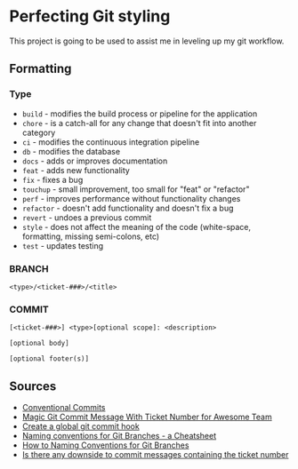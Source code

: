# Perfecting Git styling

This project is going to be used to assist me in leveling up my git workflow.

## Formatting

### Type

- `build`    - modifies the build process or pipeline for the application
- `chore`    - is a catch-all for any change that doesn't fit into another category
- `ci`       - modifies the continuous integration pipeline
- `db`       - modifies the database
- `docs`     - adds or improves documentation
- `feat`     - adds new functionality
- `fix`      - fixes a bug
- `touchup`  - small improvement, too small for "feat" or "refactor"
- `perf`     - improves performance without functionality changes
- `refactor` - doesn't add functionality and doesn't fix a bug
- `revert`   - undoes a previous commit
- `style`    - does not affect the meaning of the code (white-space, formatting, missing semi-colons, etc)
- `test`     - updates testing

### BRANCH

```text
<type>/<ticket-###>/<title>
```

### COMMIT

```text
[<ticket-###>] <type>[optional scope]: <description>

[optional body]

[optional footer(s)]
```

## Sources

- [Conventional Commits](https://www.conventionalcommits.org/en/v1.0.0/)
- [Magic Git Commit Message With Ticket Number for Awesome Team](https://medium.com/julotech/magic-git-commit-message-with-ticket-number-for-awesome-team-a0c602c79d1)
- [Create a global git commit hook](https://coderwall.com/p/jp7d5q/create-a-global-git-commit-hook)
- [Naming conventions for Git Branches - a Cheatsheet](https://medium.com/@abhay.pixolo/naming-conventions-for-git-branches-a-cheatsheet-8549feca2534)
- [How to Naming Conventions for Git Branches](https://www.geeksforgeeks.org/how-to-naming-conventions-for-git-branches/)
- [Is there any downside to commit messages containing the ticket number](https://softwareengineering.stackexchange.com/questions/308084/is-there-any-downside-to-commit-messages-containing-the-ticket-number)

